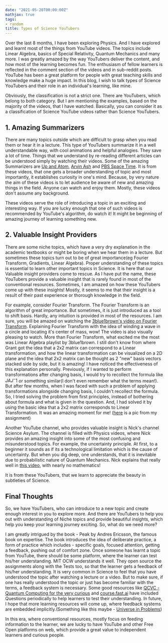```yaml
---
date: "2021-05-20T00:00:00Z"
mathjax: true
tags:
- random
title: Types of Science YouTubers
---
```


Over the last 8 months, I have been exploring Physics. And I have explored and learnt most of the things from YouTube videos. The topics include Linear Algebra, basics of Special Relativity, Quantum Mechanics and many more. I was greatly amazed by the way YouTubers deliver the content, and how most of the learning becomes fun. The enthusiasm of fellow learners is reflected in the comment section of the videos and in sub-reddit posts. YouTube has been a great platform for people with great teaching skills and knowledge make a huge impact. In this blog, I wish to talk types of Science YouTubers and their role in an individual's learning, like mine.

Obviously, the classification is not a strict one. There are YouTubers, which belong to both category. But I am mentioning the examples, based on the majority of the videos, that I have watched. Basically, you can consider it as a classification of Science YouTube videos rather than Science YouTubers.

## 1. Amazing Summarizers

There are many topics outside which are difficult to grasp when you read them or hear it in a lecture. This type of YouTubers summarize it in a well understandable way, with cool animations and helpful analogies. They save a lot of time. Things that we understand by re-reading different articles can be understood simply by watching their videos. Some of the amazing Summarizers are [Up and Atom](https://www.youtube.com/channel/UCSIvk78tK2TiviLQn4fSHaw), [Arvin Ash](https://www.youtube.com/channel/UCpMcsdZf2KkAnfmxiq2MfMQ) and [PBS Space Time](https://www.youtube.com/channel/UC7_gcs09iThXybpVgjHZ_7g). It is from these videos, that one gets a broader understanding of topic and most importantly, it establishes curiosity in one's mind. Because, by very nature the aim of these videos is to let audience be aware of new and amazing things in the field. Anyone can watch and enjoy them. Mostly, these videos don't assume any background. 

These videos serve the role of introducing a topic in an exciting and interesting way. If you are lucky enough that one of such videos is recommended by YouTube's algorithm, do watch it! It might be beginning of amazing journey of learning something new.

## 2. Valuable Insight Providers

There are some niche topics, which have a very dry explanation in the academic textbooks or might be boring when we hear them in a lecture. But sometimes these topics turn out to be of great importance(eg Fourier Transform, Gradients, Linear Algebra). Proper understanding of these topics  is essential to learn other important topics in Science. It is here that our Valuable insight providers come to rescue. As I have put the name, these YouTubers provide a valuable insight that is rarely found in most of the conventional resources. Sometimes, I am amazed on how these YouTubers come up with these insights! Mostly, it seems to me that their insight is a result of their past experience or thorough knowledge in the field. 

For example, consider Fourier Transform. The Fourier Transform is an algorithm of great importance. But sometimes, it is just introduced as a tool to shift basis. Hardly, any intuition is provided in most of the resources. I am sure, you will be amazed on watching the [3blue1brown's video on Fourier Transform](https://www.youtube.com/watch?v=spUNpyF58BY).  Explaining Fourier Transform with the idea of winding a wave in a circle and locating it's center of mass, wow! The video is also visually pleasing to watch. More than Fourier Transform, what excited me the most was Linear Algebra playlist by 3blue1brown.  I still don't know from where Grant got the idea that a 2x2 matrix can correspond to a Linear transformation, and how the linear transformation can be visualized on a 2D plane and the idea that 2x2 matrix can be thought as 2 "new" basis vectors stacked side by side, but it is amazing! I have noticed the effectiveness of this explanation personally. Previously, if I wanted to perform transformations after changing basis, I would try to recollect the formula like $JAJ^-1$ or something similar(I don't even remember what the terms mean!). But after few months, when I was faced with such a problem of applying transformations alongside changing basis, I couldn't recollect the formula. So, I tried solving the problem from first principles, instead of bothering about formula and what is given in the question. And, I had solved it  by using the basic idea that a 2x2 matrix corresponds to Linear Transformation. It was an amazing moment for me! ([here](https://i.imgur.com/rvi3dII.png) is a pic from my assignment)

Another YouTube channel, who provides valuable insight is Nick's channel Science Asylum. The channel is filled with Physics videos, where Nick provides an amazing insight into some of the most confusing and misunderstood topics. For example, the uncertainty principle. At first, to a beginner it sounds as if its a technological limitation which is the cause of uncertainty. But when you dig deep, one understands, that it is inevitable due to probabilistic nature of Quantum Mechanics. Nick explains that really well in [this video](https://www.youtube.com/watch?v=skPI-BhohR8), with nearly no mathematics!

It is from these YouTubers, that we learn to appreciate the beauty in subtleties of Science. 

## Final Thoughts

So, we have YouTubers, who can introduce to a new topic and create enough interest in you to explore more. And there are YouTubers to help you out with understanding of Niche topics and provide beautiful insights, which help you keep your learning journey exciting. So, what do we need more?

I am greatly intrigued by the book - Peak by Andres Ericsson, the famous book on expertise. The book introduces the idea of deliberate practice, a form of practice which includes - specific goals, focused attention, getting a feedback, pushing out of comfort zone.  Once someone has learnt a topic from YouTube, there should be some platform, where the learner can test his/her understanding. MIT OCW understands it well. They open source the assignments along with the Tests too, so that the learner gets a feedback of his/her understanding. It is very common in Science to feel that you have understood the topic after watching a lecture or a video. But to make sure, if one has really understood the topic or just has become familiar with the terms, a feedback system is necessary. Some good resources like [QCVC - Quantum Computing for the very curious](https://quantum.country/qcvc) and  [course.fast.ai](https://course.fast.ai/) have included Questions periodically to help learners to test their understanding. In future, I hope that more learning resources will come up, where feedback systems are embedded implicitly.(Something like this maybe - [Universe in Problems](http://universeinproblems.com/index.php/Main_Page#About)) 

In this era, where conventional resources, mostly focus on feeding information to the learner, we are lucky to have YouTube and other Free Open platforms on web, which provide a great value to independent learners and curious people.
